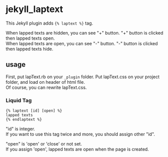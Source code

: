 # jekyll_laptext
This Jekyll plugin adds `{% laptext %}` tag.

When lapped texts are hidden, you can see "+" button. "+" button is clicked then lapped texts open.  
When lapped texts are open, you can see "-" button. "-" button is clicked then lapped texts hide.

## usage
First, put lapText.rb on your `_plugin` folder. Put lapText.css on your project folder, and load on header of html file.  
Of course, you can rewrite lapText.css.

### Liquid Tag
```
{% laptext [id] [open] %}
lapped texts
{% endlaptext %}
```

"id" is integer.  
If you want to use this tag twice and more, you should assign other "id".

"open" is 'open' or 'close' or not set.  
If you assign 'open', lapped texts are open when the page is created. 
